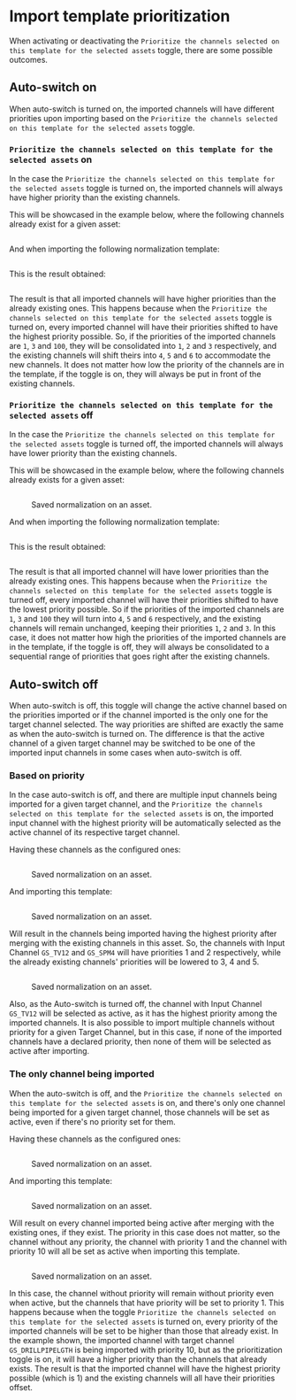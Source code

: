 # Import template prioritization

When activating or deactivating the `Prioritize the channels selected on this template for the selected assets` toggle, there are some possible outcomes.

## Auto-switch on

When auto-switch is turned on, the imported channels will have different priorities upon importing based on the `Prioritize the channels selected on this template for the selected assets` toggle.

### `Prioritize the channels selected on this template for the selected assets` on

In the case the `Prioritize the channels selected on this template for the selected assets` toggle is turned on, the imported channels will always have higher priority than the existing channels.

This will be showcased in the example below, where the following channels already exist for a given asset:

<figure><img src="../../.gitbook/assets/channels_management_before_importing_template.png" alt=""></figure>

And when importing the following normalization template:

<figure><img src="../../.gitbook/assets/normalization_template_AS_on_with_prioritization.png" alt=""></figure>

This is the result obtained:

<figure><img src="../../.gitbook/assets/normalization_result_AS_on_with_prioritization.png" alt=""></figure>

The result is that all imported channels will have higher priorities than the already existing ones. This happens because when the `Prioritize the channels selected on this template for the selected assets` toggle is turned on, every imported channel will have their priorities shifted to have the highest priority possible. So, if the priorities of the imported channels are `1`, `3` and `100`, they will be consolidated into `1`, `2` and `3` respectively, and the existing channels will shift theirs into `4`, `5` and `6` to accommodate the new channels. It does not matter how low the priority of the channels are in the template, if the toggle is on, they will always be put in front of the existing channels. 

### `Prioritize the channels selected on this template for the selected assets` off

In the case the `Prioritize the channels selected on this template for the selected assets` toggle is turned off, the imported channels will always have lower priority than the existing channels.

This will be showcased in the example below, where the following channels already exists for a given asset:

<figure><img src="../../.gitbook/assets/channels_management_before_importing_template.png" alt=""><figcaption><p>Saved normalization on an asset.</p></figcaption></figure>

And when importing the following normalization template:

<figure><img src="../../.gitbook/assets/normalization_template_AS_on_without_prioritization.png" alt=""></figure>

This is the result obtained:

<figure><img src="../../.gitbook/assets/normalization_result_AS_on_without_prioritization.png" alt=""></figure>

The result is that all imported channel will have lower priorities than the already existing ones. This happens because when the `Prioritize the channels selected on this template for the selected assets` toggle is turned off, every imported channel will have their priorities shifted to have the lowest priority possible. So if the priorities of the imported channels are `1`, `3` and `100` they will turn into `4`, `5` and `6` respectively, and the existing channels will remain unchanged, keeping their priorities `1`, `2` and `3`. In this case, it does not matter how high the priorities of the imported channels are in the template, if the toggle is off, they will always be consolidated to a sequential range of priorities that goes right after the existing channels.

## Auto-switch off

When auto-switch is off, this toggle will change the active channel based on the priorities imported or if the channel imported is the only one for the target channel selected. The way priorities are shifted are exactly the same as when the auto-switch is turned on. The difference is that the active channel of a given target channel may be switched to be one of the imported input channels in some cases when auto-switch is off.

### Based on priority

In the case auto-switch is off, and there are multiple input channels being imported for a given target channel, and the `Prioritize the channels selected on this template for the selected assets` is on, the imported input channel with the highest priority will be automatically selected as the active channel of its respective target channel.

Having these channels as the configured ones:

<figure><img src="../../.gitbook/assets/channels_management_before_importing_template_AS_off.png" alt=""><figcaption><p>Saved normalization on an asset.</p></figcaption></figure>

And importing this template:

<figure><img src="../../.gitbook/assets/Normalization_Template_AS_Off_Multiple_Channels.png" alt=""><figcaption><p>Saved normalization on an asset.</p></figcaption></figure>

Will result in the channels being imported having the highest priority after merging with the existing channels in this asset. So, the channels with Input Channel `GS_TV12` and `GS_SPM4` will have priorities 1 and 2 respectively, while the already existing channels' priorities will be lowered to 3, 4 and 5.

<figure><img src="../../.gitbook/assets/normalization_result_after_importing_with_toggle_on_and_priorities.png" alt=""><figcaption><p>Saved normalization on an asset.</p></figcaption></figure>

Also, as the Auto-switch is turned off, the channel with Input Channel `GS_TV12` will be selected as active, as it has the highest priority among the imported channels. It is also possible to import multiple channels without priority for a given Target Channel, but in this case, if none of the imported channels have a declared priority, then none of them will be selected as active after importing.

### The only channel being imported

When the auto-switch is off, and the `Prioritize the channels selected on this template for the selected assets` is on, and there's only one channel being imported for a given target channel, those channels will be set as active, even if there's no priority set for them.

Having these channels as the configured ones:

<figure><img src="../../.gitbook/assets/channels_management_before_importing_template_AS_off.png" alt=""><figcaption><p>Saved normalization on an asset.</p></figcaption></figure>

And importing this template:

<figure><img src="../../.gitbook/assets/Normalization_Template_AS_Off_Single_Channels.png" alt=""><figcaption><p>Saved normalization on an asset.</p></figcaption></figure>

Will result on every channel imported being active after merging with the existing ones, if they exist. The priority in this case does not matter, so the channel without any priority, the channel with priority 1 and the channel with priority 10 will all be set as active when importing this template.

<figure><img src="../../.gitbook/assets/normalization_result_without_priority.png" alt=""><figcaption><p>Saved normalization on an asset.</p></figcaption></figure>

In this case, the channel without priority will remain without priority even when active, but the channels that have priority will be set to priority 1. This happens because when the toggle `Prioritize the channels selected on this template for the selected assets` is turned on, every priority of the imported channels will be set to be higher than those that already exist. In the example shown, the imported channel with target channel `GS_DRILLPIPELGTH` is being imported with priority 10, but as the prioritization toggle is on, it will have a higher priority than the channels that already exists. The result is that the imported channel will have the highest priority possible (which is 1) and the existing channels will all have their priorities offset.